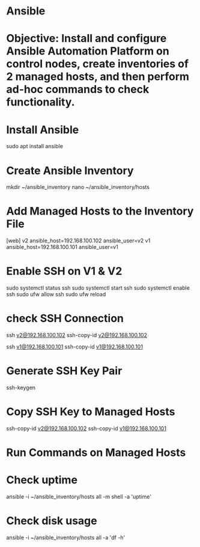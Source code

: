 # Ansible
# Objective: Install and configure Ansible Automation Platform on control nodes, create inventories of 2 managed hosts, and then perform ad-hoc commands to check functionality.
# Install Ansible
sudo apt install ansible
# Create Ansible Inventory
mkdir ~/ansible_inventory
nano ~/ansible_inventory/hosts
# Add Managed Hosts to the Inventory File
[web]
v2 ansible_host=192.168.100.102 ansible_user=v2
v1 ansible_host=192.168.100.101 ansible_user=v1
# Enable SSH on V1 & V2
sudo systemctl status ssh
sudo systemctl start ssh
sudo systemctl enable ssh
sudo ufw allow ssh
sudo ufw reload
# check SSH Connection 
ssh v2@192.168.100.102
ssh-copy-id v2@192.168.100.102

ssh v1@192.168.100.101
ssh-copy-id v1@192.168.100.101
# Generate SSH Key Pair
ssh-keygen
# Copy SSH Key to Managed Hosts 
ssh-copy-id v2@192.168.100.102
ssh-copy-id v1@192.168.100.101
# Run Commands on Managed Hosts
# Check uptime
ansible -i ~/ansible_inventory/hosts all -m shell -a 'uptime'

# Check disk usage
ansible -i ~/ansible_inventory/hosts all -a 'df -h'
